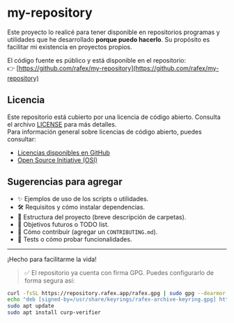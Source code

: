 # my-repository

Este proyecto lo realicé para tener disponible en repositorios programas y utilidades que he desarrollado **porque puedo hacerlo**. Su propósito es facilitar mi existencia en proyectos propios.

El código fuente es público y está disponible en el repositorio:  
👉 [https://github.com/rafex/my-repository](https://github.com/rafex/my-repository)

## Licencia

Este repositorio está cubierto por una licencia de código abierto. Consulta el archivo [LICENSE](./LICENSE) para más detalles.  
Para información general sobre licencias de código abierto, puedes consultar:  
- [Licencias disponibles en GitHub](https://docs.github.com/es/repositories/managing-your-repositorys-settings-and-features/customizing-your-repository/licensing-a-repository)  
- [Open Source Initiative (OSI)](https://opensource.org/licenses)

## Sugerencias para agregar

- ✨ Ejemplos de uso de los scripts o utilidades.
- 🛠 Requisitos y cómo instalar dependencias.
- 📁 Estructura del proyecto (breve descripción de carpetas).
- 📌 Objetivos futuros o TODO list.
- 🤝 Cómo contribuir (agregar un `CONTRIBUTING.md`).
- 🧪 Tests o cómo probar funcionalidades.

---
¡Hecho para facilitarme la vida!

> ✅ El repositorio ya cuenta con firma GPG. Puedes configurarlo de forma segura así:

```bash
curl -fsSL https://repository.rafex.app/rafex.gpg | sudo gpg --dearmor -o /usr/share/keyrings/rafex-archive-keyring.gpg
echo "deb [signed-by=/usr/share/keyrings/rafex-archive-keyring.gpg] https://repository.rafex.app/debian stable main" | sudo tee /etc/apt/sources.list.d/rafex.list > /dev/null
sudo apt update
sudo apt install curp-verifier
```